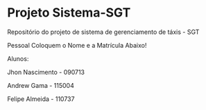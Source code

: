 Projeto Sistema-SGT
==========================

Repositório do projeto de sistema de gerenciamento de táxis - SGT 

Pessoal Coloquem o Nome e a Matrícula Abaixo!

Alunos:

Jhon Nascimento - 090713

Andrew Gama     - 115004 

Felipe Almeida  - 110737
